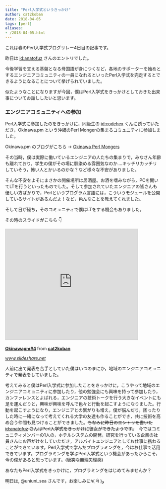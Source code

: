 ```yaml
---
title: "Perl入学式というきっかけ"
author: cat2koban
date: 2018-04-05
tags: [perl]
aliases:
- /2018-04-05.html
---
```


<p>これは春のPerl入学式ブログリレー4日目の記事です。</p>
<p>昨日は <a href="http://blog.hatena.ne.jp/anatofuz/">id:anatofuz</a> さんのエントリでした。</p>
<p>今後学習を支える基盤となる母国語が身につくなど，各地のサポーターを始めとするエンジニアコミュニティの一員になれる</span>といったPerl入学式を完走するとできるようになることについて挙げられていました。</p>
<p>似たようなことになりますが今回，僕はPerl入学式をきっかけとしておきた出来事についてお話ししたいと思います。</p>
<h3>エンジニアコミュニティへの参加</h3>
<p>Perl入学式に参加したのをきっかけに，同級生の <a href="http://blog.hatena.ne.jp/codehex/">id:codehex</a> くんに誘っていただき，Okinawa.pm という沖縄のPerl Mongerの集まるコミュニティに参加しました。</p>
<p>Okinawa.pm のブログがこちら -> <a href="http://okinawa.pm.org/">Okinawa Perl Mongers</a></p>
<p>その当時，僕は実際に働いているエンジニアの人たちの集まりで，みなさん年齢も離れており，学生の僕がその場に馴染める雰囲気なのか....キッチリカッチリしていそう，怖い人とかいるのかな？など様々な不安がありました。</p>
<p>そんな不安をよそにまさかの開催場所は居酒屋。お酒を嗜みながら，PCを開いてLTを行うといったものでした。そして参加されていたエンジニアの皆さんも優しい方ばかりで，Perlというプログラム言語には，こういうモジュールを公開しているサイトがあるんだよ！など，色んなことを教えてくれました。</p>
<p>そして日が経ち，そのコミュニティで僕はLTをする機会もありました。</p>
<p>その時のスライドがこちら 👇</p>
<p><iframe style="border: 1px solid #CCC; border-width: 1px; margin-bottom: 5px; max-width: 100%;" src="https://www.slideshare.net/slideshow/embed_code/key/IYBdxbz47Qr579" width="427" height="356" frameborder="0" marginwidth="0" marginheight="0" scrolling="no" allowfullscreen=""> </iframe></p>
<div style="margin-bottom: 5px;"><strong> <a href="https://www.slideshare.net/cat2koban/okinawapm4-74149393" title="Okinawapm#4" target="_blank">Okinawapm#4</a> </strong> from <strong><a href="https://www.slideshare.net/cat2koban" target="_blank">cat2koban</a></strong></div>
<p><cite class="hatena-citation"><a href="https://www.slideshare.net/cat2koban/okinawapm4-74149393?qid=02e3e672-e21a-4003-a26c-048a154ea79f&amp;v=&amp;b=&amp;from_search=6">www.slideshare.net</a></cite> </p>
<p>人前に出て発表を苦手としていた僕はいつのまにか，地域のエンジニアコミュニティで発表をしていました。</p>
<p>考えてみると僕はPerl入学式に参加したことをきっかけに，こうやって地域のエンジニアコミュニティに参加したり，他の勉強会にも興味を持って参加したり，カンファレンスとよばれる，エンジニアの技術トークを行う大きなイベントにも足を運んだりと，興味が興味を呼んで色々と行動を起こすようになりました。行動を起こすようになり，エンジニアとの繋がりも増え，僕が悩んだり，困ったりした時に一緒になって考えてくれる大学の友達も作ることができ，共に技術を高め合う仲間も見つけることができました。<span style="text-decoration: line-through;">ちなみに昨日のエントリを書いた <a href="http://blog.hatena.ne.jp/anatofuz/">id:anatofuz</a> さんはPerl入学式をきっかけに彼女ができたようです。</span>　今ではコミュニティメンバーの1人の，ホテルシステムの開発，研究を行っている企業の社員さんにお声がけをしていただき，アルバイトエンジニアとしてお仕事に携わることができています。Perl入学式で学んだプログラミングを，今はお仕事で活用できています。プログラミングを学ぶPerl入学式という機会があったからこそ，今の僕があると思っています。<span style="text-decoration: line-through;">(唐突な無理矢理感)</span></p>

<p>あなたもPerl入学式をきっかけに，プログラミングをはじめてみませんか？</p>

<p>明日は, @uniuni_sea さんです，お楽しみに٩( ᐛ )و</p>

